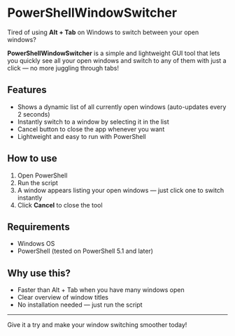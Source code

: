 # PowerShellWindowSwitcher

Tired of using **Alt + Tab** on Windows to switch between your open windows?

**PowerShellWindowSwitcher** is a simple and lightweight GUI tool that lets you quickly see all your open windows and switch to any of them with just a click — no more juggling through tabs!

## Features

- Shows a dynamic list of all currently open windows (auto-updates every 2 seconds)  
- Instantly switch to a window by selecting it in the list  
- Cancel button to close the app whenever you want  
- Lightweight and easy to run with PowerShell  

## How to use

1. Open PowerShell  
2. Run the script  
3. A window appears listing your open windows — just click one to switch instantly  
4. Click **Cancel** to close the tool  

## Requirements

- Windows OS  
- PowerShell (tested on PowerShell 5.1 and later)  

## Why use this?

- Faster than Alt + Tab when you have many windows open  
- Clear overview of window titles  
- No installation needed — just run the script  

---

Give it a try and make your window switching smoother today!
